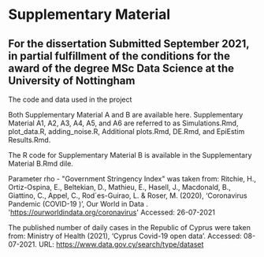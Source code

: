 # Supplementary Material
## For the dissertation Submitted September 2021, in partial fulfillment of the conditions for the award of the degree MSc Data Science at the University of Nottingham
The code and data used in the project 

Both Supplementary Material A and B are available here.
Supplementary Material A1, A2, A3, A4, A5, and A6 are referred to as Simulations.Rmd, plot_data.R, adding_noise.R, Additional plots.Rmd, DE.Rmd, and EpiEstim Results.Rmd.

The R code for Supplementary Material B is available in the Supplementary Material B.Rmd dile.

Parameter rho - "Government Stringency Index" was taken from:
Ritchie, H., Ortiz-Ospina, E., Beltekian, D., Mathieu, E., Hasell, J., Macdonald, B.,
Giattino, C., Appel, C., Rod´es-Guirao, L. & Roser, M. (2020), ‘Coronavirus Pandemic
(COVID-19 )’, Our World in Data . 'https://ourworldindata.org/coronavirus' Accessed: 26-07-2021

The published number of daily cases in the Republic of Cyprus were taken from:
Ministry of Health (2021), ‘Cyprus Covid-19 open data’. Accessed: 08-07-2021.
URL: https://www.data.gov.cy/search/type/dataset
